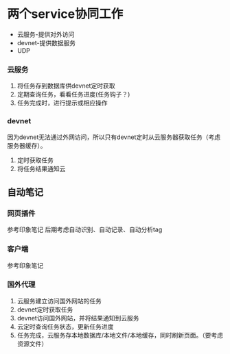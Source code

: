# 两个service协同工作

* 云服务-提供对外访问
* devnet-提供数据服务
* UDP

### 云服务

1. 将任务存到数据库供devnet定时获取
2. 定期查询任务，看看任务进度(任务钩子？)
3. 任务完成时，进行提示或相应操作

### devnet
因为devnet无法通过外网访问，所以只有devnet定时从云服务器获取任务（考虑服务器缓存）。
1. 定时获取任务
2. 将任务结果通知云

## 自动笔记

### 网页插件
参考印象笔记
后期考虑自动识别、自动记录、自动分析tag
### 客户端
参考印象笔记


### 国外代理
1. 云服务建立访问国外网站的任务
2. devnet定时获取任务
3. devnet访问国外网站，并将结果通知到云服务
4. 云定时查询任务状态，更新任务进度
4. 任务完成，云服务存本地数据库/本地文件/本地缓存，同时刷新页面。（要考虑资源文件）